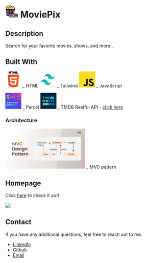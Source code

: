 # <img src="./Assets/popcorn.png" width="40" height="40" /> MoviePix

## Description

Search for your favorite movies, shows, and more...

## Built With

<img src="./Assets/images.png" width="50" height="50" /> \_ HTML
<img src="./Assets/taiwind.webp" width="50" height="50" /> \_ Tailwind
<img src="./Assets/Unofficial_JavaScript_logo_2.svg.png" width="50" height="50" /> \_ JavaScript

<img src="./Assets/home-og.png" width="50" height="50" /> \_ Parcel
<img src="./Assets/gVZIvphd_400x400.jpg" width="50" height="50" /> \_ TMDB Restful API - [click here](https://developer.themoviedb.org/v4/docs/getting-started)

### Architecture

<img src="./Assets/MVC-design-pattern.webp" width="250" /> \_ MVC pattern

## Homepage

Click [here](https://moviepix.netlify.app/) to check it out!

<img src="./Assets/MoviePix.gif" width="auto" height="auto"/>

## Contact

If you have any additional questions, feel free to reach out to me.

- [LinkedIn](https://www.linkedin.com/in/brandon-knight-21940a206/)
- [Github](https://github.com/blksmk8483)
- [Email](brandonknightwork@gmail.com)

